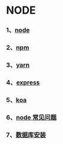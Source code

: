 # NODE

### 1、[node](/NODE/node)

### 2、[npm](/NODE/npm)

### 3、[yarn](/NODE/yarn)

### 4、[express](/NODE/express)

### 5、[koa](/NODE/koa)

### 6、[node 常见问题](/NODE/node常见问题)

### 7、[数据库安装](/NODE/数据库安装)
